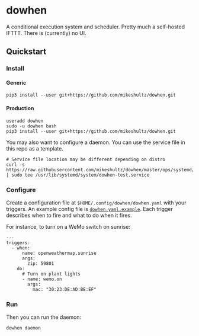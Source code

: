 # dowhen

A conditional execution system and scheduler.  Pretty much a self-hosted IFTTT.
There is (currently) no UI.

## Quickstart

### Install

#### Generic

    pip3 install --user git+https://github.com/mikeshultz/dowhen.git

#### Production

    useradd dowhen
    sudo -u dowhen bash
    pip3 install --user git+https://github.com/mikeshultz/dowhen.git

You may also want to configure a daemon.  You can use the service file in this
repo as a template.

    # Service file location may be different depending on distro
    curl -s https://raw.githubusercontent.com/mikeshultz/dowhen/master/ops/systemd/dowhen.service | sudo tee /usr/lib/systemd/system/dowhen-test.service

### Configure

Create a configuration file at `$HOME/.config/dowhen/dowhen.yaml` with your
triggers.  An example config file is
[`dowhen.yaml.example`](dowhen.yaml.example).  Each trigger describes when to
fire and what to do when it fires.

For instance, to turn on a WeMo switch on sunrise:

    ---
    triggers:
      - when: 
          name: openweathermap.sunrise
          args:
            zip: 59801
        do:
          # Turn on plant lights
          - name: wemo.on
            args:
              mac: "30:23:DE:AD:BE:EF"

### Run

Then you can run the daemon:

    dowhen daemon
